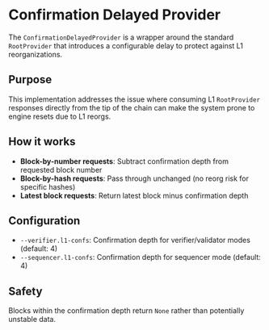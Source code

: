 # Confirmation Delayed Provider

The `ConfirmationDelayedProvider` is a wrapper around the standard `RootProvider` that introduces a configurable delay to protect against L1 reorganizations.

## Purpose

This implementation addresses the issue where consuming L1 `RootProvider` responses directly from the tip of the chain can make the system prone to engine resets due to L1 reorgs.

## How it works

- **Block-by-number requests**: Subtract confirmation depth from requested block number
- **Block-by-hash requests**: Pass through unchanged (no reorg risk for specific hashes)
- **Latest block requests**: Return latest block minus confirmation depth

## Configuration

- `--verifier.l1-confs`: Confirmation depth for verifier/validator modes (default: 4)
- `--sequencer.l1-confs`: Confirmation depth for sequencer mode (default: 4)

## Safety

Blocks within the confirmation depth return `None` rather than potentially unstable data.